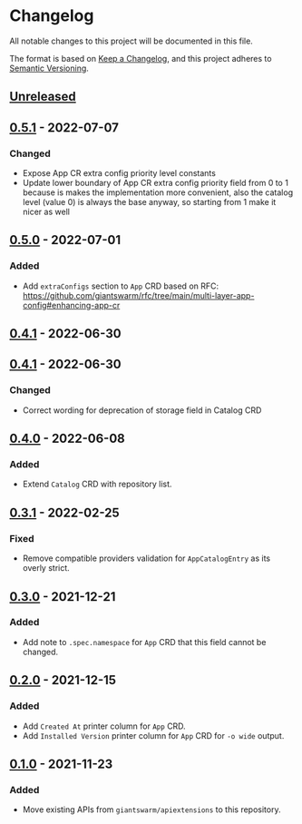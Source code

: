 # Changelog

All notable changes to this project will be documented in this file.

The format is based on [Keep a Changelog](https://keepachangelog.com/en/1.0.0/),
and this project adheres to [Semantic Versioning](https://semver.org/spec/v2.0.0.html).



## [Unreleased]

## [0.5.1] - 2022-07-07

### Changed

- Expose App CR extra config priority level constants
- Update lower boundary of App CR extra config priority field from 0 to 1 because is makes the implementation more convenient, also the catalog level (value 0) is always the base anyway, so starting from 1 make it nicer as well

## [0.5.0] - 2022-07-01

### Added

- Add `extraConfigs` section to `App` CRD based on RFC: https://github.com/giantswarm/rfc/tree/main/multi-layer-app-config#enhancing-app-cr

## [0.4.1] - 2022-06-30

## [0.4.1] - 2022-06-30

### Changed

- Correct wording for deprecation of storage field in Catalog CRD

## [0.4.0] - 2022-06-08

### Added

- Extend `Catalog` CRD with repository list.

## [0.3.1] - 2022-02-25

### Fixed

- Remove compatible providers validation for `AppCatalogEntry` as its overly strict.

## [0.3.0] - 2021-12-21

### Added

- Add note to `.spec.namespace` for `App` CRD that this field cannot be changed.

## [0.2.0] - 2021-12-15

### Added

- Add `Created At` printer column for `App` CRD.
- Add `Installed Version` printer column for `App` CRD for `-o wide` output.

## [0.1.0] - 2021-11-23

### Added

- Move existing APIs from `giantswarm/apiextensions` to this repository.


[Unreleased]: https://github.com/giantswarm/apiextensions-application/compare/v0.5.1...HEAD
[0.5.1]: https://github.com/giantswarm/apiextensions-application/compare/v0.5.0...v0.5.1
[0.5.0]: https://github.com/giantswarm/apiextensions-application/compare/v0.4.1...v0.5.0
[0.4.1]: https://github.com/giantswarm/apiextensions-application/compare/v0.4.1...v0.4.1
[0.4.1]: https://github.com/giantswarm/apiextensions-application/compare/v0.4.0...v0.4.1
[0.4.0]: https://github.com/giantswarm/apiextensions-application/compare/v0.3.1...v0.4.0
[0.3.1]: https://github.com/giantswarm/apiextensions-application/compare/v0.3.0...v0.3.1
[0.3.0]: https://github.com/giantswarm/apiextensions-application/compare/v0.2.0...v0.3.0
[0.2.0]: https://github.com/giantswarm/apiextensions-application/compare/v0.1.0...v0.2.0
[0.1.0]: https://github.com/giantswarm/apiextensions-application/releases/tag/v0.1.0
